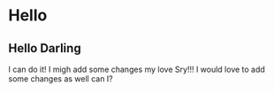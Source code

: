 # Hello
## Hello Darling

I can do it!
I migh add some changes my love
Sry!!!
I would love to add some changes as well
can I?

